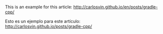This is an example for this article: http://carlosvin.github.io/en/posts/gradle-cpp/

Esto es un ejemplo para este artículo: http://carlosvin.github.io/posts/gradle-cpp/

